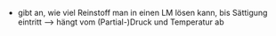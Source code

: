 - gibt an, wie viel Reinstoff man in einen LM lösen kann, bis Sättigung eintritt
--> hängt vom (Partial-)Druck und Temperatur ab 